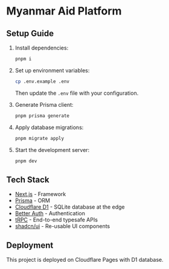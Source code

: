 # Myanmar Aid Platform

## Setup Guide

1. Install dependencies:
   ```bash
   pnpm i
   ```

2. Set up environment variables:
   ```bash
   cp .env.example .env
   ```
   Then update the `.env` file with your configuration.

3. Generate Prisma client:
   ```bash
   pnpm prisma generate
   ```

4. Apply database migrations:
   ```bash
   pnpm migrate apply
   ```

5. Start the development server:
   ```bash
   pnpm dev
   ```


## Tech Stack

- [Next.js](https://nextjs.org/) - Framework
- [Prisma](https://www.prisma.io/) - ORM
- [Cloudflare D1](https://developers.cloudflare.com/d1/) - SQLite database at the edge
- [Better Auth](https://www.better-auth.com/) - Authentication
- [tRPC](https://trpc.io/) - End-to-end typesafe APIs
- [shadcn/ui](https://ui.shadcn.com/) - Re-usable UI components


## Deployment

This project is deployed on Cloudflare Pages with D1 database.
